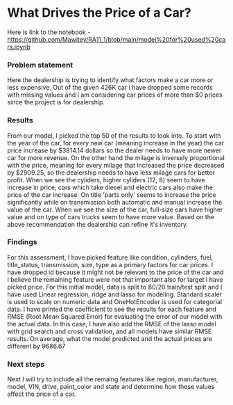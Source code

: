 # What Drives the Price of a Car?
Here is link to the notebook  - https://github.com/Mawitey/RA11_1/blob/main/model%20for%20used%20cars.ipynb

###  Problem statement
Here the dealership is trying to identify what factors make a car more or less expensive, Out of the given 426K car I have dropped some records with missing values and I am considering car prices of more than $0 prices since the project is for dealership. 

### Results
From our model, I picked the top 50 of the results to look into. To start with the year of the car, for every new car (meaning increase in the year) the car price increase by $3814.14 dollars so the dealer needs to have more newer car for more revenue. On the other hand the milage is inversely proportional with the price, meaning for every milage that increased the price decreased by $2909.25, so the dealership needs to have less milage cars for better profit. When we see the cyliders, higher cyliders (12, 8) seem to have increase in price, cars which take diesel and electric cars also make the price of the car increase. On title 'parts only' seems to increase the price significantly while on transmission both automatic and manual increase the value of the car. When we see the size of the car, full-size cars have higher value and on type of cars trucks seem to have more value. Based on the above recommendation the dealership can refine it's inventory. 

### Findings
For this assessment, I have picked feature like condition, cylinders, fuel, title_status, transmission, size, type as a primary factors for car prices. I have dropped id because it might not be relevant to the price of the car and I believe the remaining feature were not that important also for target I have picked price. For this initial model, data is split to 80/20 train/test split and I have used Linear regression, ridge and lasso for modeling. Standard scaler is used to scale on numeric data and OneHotEncoder is used for categorial data. I have printed the coefficient to see the results for each feature and RMSE (Root Mean Squared Error) for evaluating the error of our model with the actual data. In this case, I have also add the RMSE of the lasso model with grid search and cross validation, and all models have similar RMSE results. On average, what the model predicted and the actual prices are different by 9686.67

### Next steps
Next I will try to include all the remaing features like region, manufacturer, model, VIN, drive, paint_color and state and determine how these values affect the price of a car.
